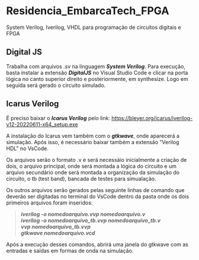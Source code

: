 # Residencia_EmbarcaTech_FPGA
System Verilog, Iverilog, VHDL para programação de circuitos digitais e FPGA

## Digital JS
Trabalha com arquivos .sv na linguagem _**System Verilog**_. Para execução, basta instalar a extensão _**DigitalJS**_ no Visual Studio Code e clicar na porta lógica no canto superior direito e posteriormente, em synthesize. Logo em seguida será gerado o circuito simulado.

## Icarus Verilog
É preciso baixar o _**Icarus Verilog**_ pelo link: https://bleyer.org/icarus/iverilog-v12-20220611-x64_setup.exe <br>

A instalação do Icarus vem também com o _**gtkwave**_, onde aparecerá a simulação. Após isso, é necessário baixar também a extensão "Verilog HDL" no VsCode.<br>

Os arquivos serão o formato .v e será necessáio inicialmente a criação de dois, o arquivo principal, onde será montada a lógica do circuito e um arquivo secundário onde será montada a organização da simulação do circuito, o tb (test band), bancada de testes para simualação.<br>

Os outros arquivos serão gerados pelas seguinte linhas de comando que deverão ser digitadas no terminal do VsCode dentro da pasta onde os dois primeiros arquivos foram inseridos:<br>
  
 > _**iverilog -o nomedoarquivo.vvp nomedoarquivo.v <br>**_
 > _**iverilog -o nomedoarquivo_tb.vvp nomedoarquivo_tb.v <br>**_
 > _**vvp nomedoarquivo_tb.vvp <br>**_
 > _**gtkwave nomedoarquivo.vcd <br>**_

Após a execução desses comandos, abrirá uma janela do gtkwave com as entradas e saídas em formas de onda na simulação.


